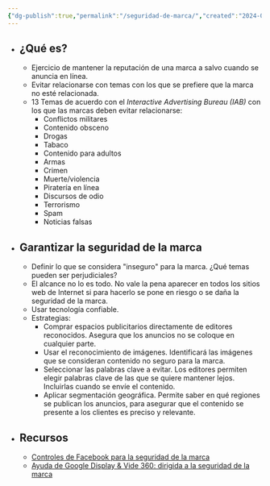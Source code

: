 ```yaml
---
{"dg-publish":true,"permalink":"/seguridad-de-marca/","created":"2024-03-01T17:46:36.767-05:00","updated":"2024-03-11T19:25:41.107-05:00"}
---
```


- ## ¿Qué es?
	- Ejercicio de mantener la reputación de una marca a salvo cuando se anuncia en línea.
	- Evitar relacionarse con temas con los que se prefiere que la marca no esté relacionada.
	- 13 Temas de acuerdo con el *Interactive Advertising Bureau (IAB)* con los que las marcas deben evitar relacionarse:
		- Conflictos militares
		- Contenido obsceno
		- Drogas
		- Tabaco
		- Contenido para adultos
		- Armas
		- Crimen
		- Muerte/violencia
		- Piratería en línea
		- Discursos de odio
		- Terrorismo
		- Spam
		- Noticias falsas
- ## Garantizar la seguridad de la marca
	- Definir lo que se considera "inseguro" para la marca. ¿Qué temas pueden ser perjudiciales?
	- El alcance no lo es todo. No vale la pena aparecer en todos los sitios web de Internet si para hacerlo se pone en riesgo o se daña la seguridad de la marca.
	- Usar tecnología confiable.
	- Estrategias:
		- Comprar espacios publicitarios directamente de editores reconocidos. Asegura que los anuncios no se coloque en cualquier parte.
		- Usar el reconocimiento de imágenes. Identificará las imágenes que se consideran contenido no seguro para la marca.
		- Seleccionar las palabras clave a evitar. Los editores permiten elegir palabras clave de las que se quiere mantener lejos. Incluirlas cuando se envíe el contenido.
		- Aplicar segmentación geográfica. Permite saber en qué regiones se publican los anuncios, para asegurar que el contenido se presente a los clientes es preciso y relevante.
- ## Recursos
	- [Controles de Facebook para la seguridad de la marca](https://www.facebook.com/business/help/1926878614264962?id=1769156093197771)
	- [Ayuda de Google Display & Vide 360: dirigida a la seguridad de la marca](https://support.google.com/displayvideo/answer/3032915)